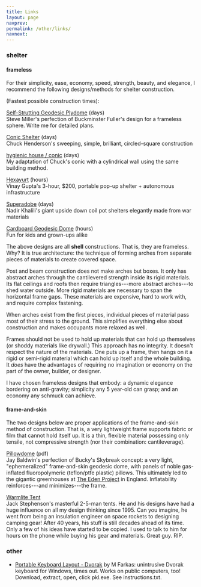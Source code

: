 ```yaml
---
title: Links
layout: page
navprev: 
permalink: /other/links/
navnext: 
---
```


### shelter

#### frameless

For their simplicity, ease, economy, speed, strength, beauty, and elegance, I recommend the following designs/methods for shelter construction.

(Fastest possible construction times):

[Self-Strutting Geodesic Plydome](https://web.archive.org/web/20050308102749/http://www.sover.net:80/~triorbtl/index1.html) (days)  
Steve Miller's perfection of Buckminster Fuller's design for a frameless sphere. Write me for detailed plans.

[Conic Shelter](https://conic.design) (days)  
Chuck Henderson's sweeping, simple, brilliant, circled-square construction

[hygienic house / conic](/plan) (days)  
My adaptation of Chuck's conic with a cylindrical wall using the same building method.

[Hexayurt](http://www.hexayurt.com/) (hours)  
Vinay Gupta's 3-hour, $200, portable pop-up shelter + autonomous infrastructure

[Superadobe](https://calearth.org/) (days)  
Nadir Khalili's giant upside down coil pot shelters elegantly made from war materials

[Cardboard Geodesic Dome](https://www.cccoe.net/stars/) (hours)  
Fun for kids and grown-ups alike

The above designs are all **shell** constructions. That is, they are frameless. Why? It is true architecture: the technique of forming arches from separate pieces of materials to create covered space.

Post and beam construction does not make arches but boxes. It only has abstract arches through the cantilevered strength inside its rigid materials. Its flat ceilings and roofs then require triangles---more abstract arches---to shed water outside. More rigid materials are necessary to span the horizontal frame gaps. These materials are expensive, hard to work with, and require complex fastening.

When arches exist from the first pieces, individual pieces of material pass most of their stress to the ground. This simplifies everything else about construction and makes occupants more relaxed as well.

Frames should not be used to hold up materials that can hold up themselves (or shoddy materials like drywall.) This approach has no integrity. It doesn't respect the nature of the materials. One puts up a frame, then hangs on it a rigid or semi-rigid material which can hold up itself and the whole building. It _does_ have the advantages of requiring no imagination or economy on the part of the owner, builder, or designer.

I have chosen frameless designs that embody: a dynamic elegance bordering on anti-gravity; simplicity any 5 year-old can grasp; and an economy any schmuck can achieve.

#### frame-and-skin

The two designs below are proper applications of the frame-and-skin method of construction. That is, a very lightweight frame supports fabric or film that cannot hold itself up. It is a thin, flexible material possessing only tensile, not compressive strength (nor their combination: cantileverage).

[Pillowdome](/f/pillowdome.pdf) (pdf)  
Jay Baldwin's perfection of Bucky's Skybreak concept: a very light, "ephemeralized" frame-and-skin geodesic dome, with panels of noble gas-inflated fluoropolymeric (teflon/ptfe plastic) pillows. This ultimately led to the gigantic greenhouses at [The Eden Project](https://en.wikipedia.org/wiki/Eden_Project) in England. Inflatability reinforces---and minimizes---the frame.

[Warmlite Tent](https://warmlite.com)  
Jack Stephenson's masterful 2-5-man tents. He and his designs have had a huge influence on all my design thinking since 1995. Can you imagine, he went from being an insulation engineer on space rockets to designing camping gear! After 40 years, his stuff is still decades ahead of its time. Only a few of his ideas have started to be copied. I used to talk to him for hours on the phone while buying his gear and materials. Great guy. RIP.

### other

- [Portable Keyboard Layout - Dvorak](/f/d.zip) by M Farkas: unintrusive Dvorak keyboard for Windows, times out. Works on public computers, too! Download, extract, open, click pkl.exe. See instructions.txt.



